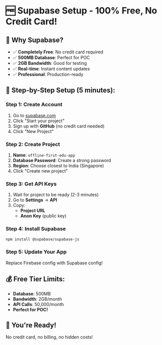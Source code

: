 # 🆓 **Supabase Setup - 100% Free, No Credit Card!**

## 🎯 **Why Supabase?**
- ✅ **Completely Free**: No credit card required
- ✅ **500MB Database**: Perfect for POC
- ✅ **2GB Bandwidth**: Good for testing
- ✅ **Real-time**: Instant content updates
- ✅ **Professional**: Production-ready

## 🚀 **Step-by-Step Setup (5 minutes):**

### **Step 1: Create Account**
1. Go to [supabase.com](https://supabase.com)
2. Click "Start your project"
3. Sign up with **GitHub** (no credit card needed)
4. Click "New Project"

### **Step 2: Create Project**
1. **Name**: `offline-first-edu-app`
2. **Database Password**: Create a strong password
3. **Region**: Choose closest to India (Singapore)
4. Click "Create new project"

### **Step 3: Get API Keys**
1. Wait for project to be ready (2-3 minutes)
2. Go to **Settings** → **API**
3. Copy:
   - **Project URL**
   - **Anon Key** (public key)

### **Step 4: Install Supabase**
```bash
npm install @supabase/supabase-js
```

### **Step 5: Update Your App**
Replace Firebase config with Supabase config!

## 💰 **Free Tier Limits:**
- **Database**: 500MB
- **Bandwidth**: 2GB/month
- **API Calls**: 50,000/month
- **Perfect for POC!**

## 🎉 **You're Ready!**
No credit card, no billing, no hidden costs! 